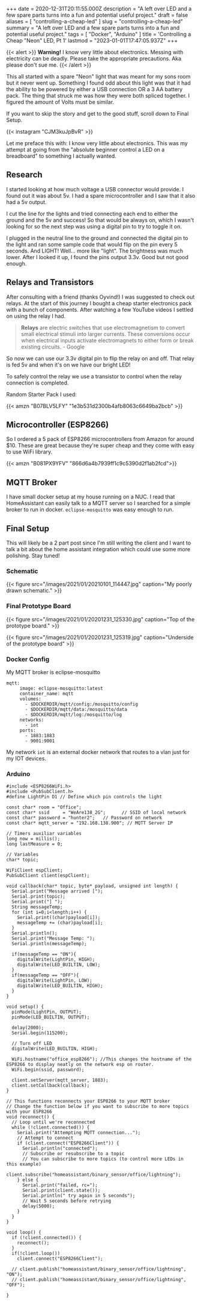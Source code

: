 +++
date = 2020-12-31T20:11:55.000Z
description = "A left over LED and a few spare parts turns into a fun and potential useful project."
draft = false
aliases = [ "controlling-a-cheap-led" ]
slug = "controlling-a-cheap-led"
summary = "A left over LED and a few spare parts turns into a fun and potential useful project."
tags = [ "Docker", "Arduino" ]
title = 'Controlling a Cheap "Neon" LED, Pt 1'
lastmod = "2023-01-01T17:47:05.937Z"
+++


{{< alert >}}
**Warning!** I know very little about electronics. Messing with electricity can be
deadly. Please take the appropriate precautions. Aka please don't sue me.
{{< /alert >}}

This all started with a spare "Neon" light that was meant for my sons room but
it never went up. Something I found odd about this light was that it had the
ability to be powered by either a USB connection OR a 3 AA battery pack. The
thing that struck me was how they were both spliced together. I figured the
amount of Volts must be similar.

If you want to skip the story and get to the good stuff, scroll down to Final
Setup.

{{< instagram "CJM3kuJpBvR" >}}

Let me preface this with: I know very little about electronics. This was my
attempt at going from the "absolute beginner control a LED on a breadboard" to
something I actually wanted.

## Research

I started looking at how much voltage a USB connector would provide. I found out
it was about 5v. I had a spare microcontroller and I saw that it also had a 5v
output.

I cut the line for the lights and tried connecting each end to either the ground
and the 5v and success! So that would be always on, which I wasn't looking for
so the next step was using a digital pin to try to toggle it on.

I plugged in the neutral line to the ground and connected the digital pin to the
light and ran some sample code that would flip on the pin every 5 seconds. And
LIGHT! Well... more like "light". The brightness was much lower. After I looked
it up, I found the pins output 3.3v. Good but not good enough.

## Relays and Transistors

After consulting with a friend (thanks Oyvind!) I was suggested to check out
relays. At the start of this journey I bought a cheap starter electronics pack
with a bunch of components. After watching a few YouTube videos I settled on
using the relay I had.

> **Relays** are electric switches that use electromagnetism to convert small
> electrical stimuli into larger currents. These conversions occur when
> electrical inputs activate electromagnets to either form or break existing
> circuits. - Google

So now we can use our 3.3v digital pin to flip the relay on and off. That relay
is fed 5v and when it's on we have our bright LED!

To safely control the relay we use a transistor to control when the relay
connection is completed.

Random Starter Pack I used:

{{< amzn "B07BLV5LFY" "1e3b531d2300b4afb8063c6649ba2bcb" >}}

## Microcontroller (ESP8266)

So I ordered a 5 pack of ESP8266 microcontrollers from Amazon for around $10.
These are great because they're super cheap and they come with easy to use WiFi
library.

{{< amzn "B081PX9YFV" "866d6a4b7939ff1c9c5390d2f1ab2fcd">}}

## MQTT Broker

I have small docker setup at my house running on a NUC. I read that
HomeAssistant can easily talk to a MQTT server so I searched for a simple broker
to run in docker. `eclipse-mosquitto` was easy enough to run.

## Final Setup

This will likely be a 2 part post since I'm still writing the client and I want
to talk a bit about the home assistant integration which could use some more
polishing. Stay tuned!

### Schematic

{{< figure src="/images/2021/01/20210101_114447.jpg" caption="My poorly drawn schematic." >}}

### Final Prototype Board

{{< figure src="/images/2021/01/20201231_125330.jpg" caption="Top of the prototype board." >}}

{{< figure src="/images/2021/01/20201231_125319.jpg" caption="Underside of the prototype board" >}}

### Docker Config

My MQTT broker is eclipse-mosquitto

```docker
mqtt:
     image: eclipse-mosquitto:latest
     container_name: mqtt
     volumes:
       - $DOCKERDIR/mqtt/config:/mosquitto/config
       - $DOCKERDIR/mqtt/data:/mosquitto/data
       - $DOCKERDIR/mqtt/log:/mosquitto/log
     networks:
       - iot
     ports:
       - 1883:1883
       - 9001:9001
```

My network `iot` is an external docker network that routes to a vlan just for my
IOT devices.

### Arduino

```arduino
#include <ESP8266WiFi.h>
#include <PubSubClient.h>
#define LightPin D1 // Define which pin controls the light

const char* room = "Office";
const char* ssid     = "WeAre138_2G";      // SSID of local network
const char* password = "hunter2";   // Password on network
const char* mqtt_server = "192.168.138.900"; // MQTT Server IP

// Timers auxiliar variables
long now = millis();
long lastMeasure = 0;

// Variables
char* topic;

WiFiClient espClient;
PubSubClient client(espClient);

void callback(char* topic, byte* payload, unsigned int length) {
  Serial.print("Message arrived [");
  Serial.print(topic);
  Serial.print("] ");
  String messageTemp;
  for (int i=0;i<length;i++) {
    Serial.print((char)payload[i]);
    messageTemp += (char)payload[i];
  }
  Serial.println();
  Serial.print("Message Temp: ");
  Serial.println(messageTemp);
  
  if(messageTemp == "ON"){
    digitalWrite(LightPin, HIGH);
    digitalWrite(LED_BUILTIN, LOW);
  }
  if(messageTemp == "OFF"){
    digitalWrite(LightPin, LOW);
    digitalWrite(LED_BUILTIN, HIGH);
  }
}

void setup() {
  pinMode(LightPin, OUTPUT);
  pinMode(LED_BUILTIN, OUTPUT);

  delay(2000);
  Serial.begin(115200);

  // Turn off LED
  digitalWrite(LED_BUILTIN, HIGH);

  WiFi.hostname("office_esp8266"); //This changes the hostname of the ESP8266 to display neatly on the network esp on router.
  WiFi.begin(ssid, password);
  
  client.setServer(mqtt_server, 1883);
  client.setCallback(callback);
}

// This functions reconnects your ESP8266 to your MQTT broker
// Change the function below if you want to subscribe to more topics with your ESP8266 
void reconnect() {
  // Loop until we're reconnected
  while (!client.connected()) {
    Serial.print("Attempting MQTT connection...");
    // Attempt to connect
    if (client.connect("ESP8266Client")) {
      Serial.println("connected");  
      // Subscribe or resubscribe to a topic
      // You can subscribe to more topics (to control more LEDs in this example)
      client.subscribe("homeassistant/binary_sensor/office/lightning");
    } else {
      Serial.print("failed, rc=");
      Serial.print(client.state());
      Serial.println(" try again in 5 seconds");
      // Wait 5 seconds before retrying
      delay(5000);
    }
  }
}

void loop() {
  if (!client.connected()) {
    reconnect();
  }
  if(!client.loop())
    client.connect("ESP8266Client");

  // client.publish("homeassistant/binary_sensor/office/lightning", "ON");
  // client.publish("homeassistant/binary_sensor/office/lightning", "OFF");

}
```
